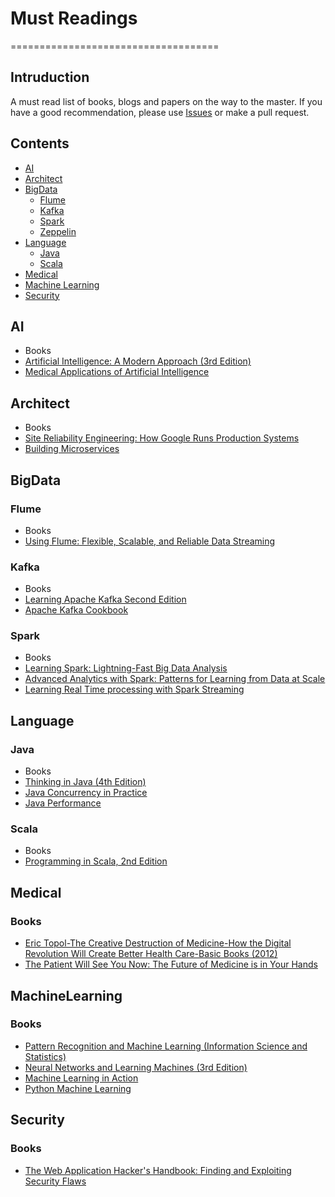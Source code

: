 # Must Readings
====================================

## Intruduction
A must read list of books, blogs and papers on the way to the master.
If you have a good recommendation, please use [Issues](https://github.com/noprom/bigdata-readings/issues) or make a pull request.

## Contents
* [AI](#ai)
* [Architect](#architect)
* [BigData](#bigdata)
  * [Flume](#flume)
  * [Kafka](#kafka)
  * [Spark](#spark)
  * [Zeppelin](#zeppelin)
* [Language](#language)
  * [Java](#java)
  * [Scala](#scala)
* [Medical](#medical)
* [Machine Learning](#machinelearning)
* [Security](#security)

## AI
* Books
 * [Artificial Intelligence: A Modern Approach (3rd Edition)](http://www.amazon.com/Artificial-Intelligence-Modern-Approach-3rd/dp/0136042597/ref=sr_1_4?s=books&ie=UTF8&qid=1463228419&sr=1-4&keywords=artificial+intelligence)
 * [Medical Applications of Artificial Intelligence](http://www.amazon.com/Medical-Applications-Artificial-Intelligence-Arvin/dp/1439884331/ref=sr_1_1?ie=UTF8&qid=1463275959&sr=8-1&keywords=Medical+Applications+of+Artificial+Intelligence)

## Architect
* Books
 * [Site Reliability Engineering: How Google Runs Production Systems](http://www.amazon.com/Site-Reliability-Engineering-Production-Systems/dp/149192912X/ref=sr_1_1?s=books&ie=UTF8&qid=1463228868&sr=1-1&keywords=Site+Reliability+Engineering)
 * [Building Microservices](http://www.amazon.com/Building-Microservices-Sam-Newman/dp/1491950358/ref=sr_1_1?ie=UTF8&qid=1463354935&sr=8-1&keywords=Building+Microservices)

## BigData

### Flume
* Books
 * [Using Flume: Flexible, Scalable, and Reliable Data Streaming](http://www.amazon.com/Using-Flume-Flexible-Scalable-Streaming/dp/1449368301/ref=sr_1_1?ie=UTF8&qid=1463227866&sr=8-1&keywords=Using.Flume)

### Kafka
* Books
 * [Learning Apache Kafka Second Edition](http://www.amazon.com/Learning-Apache-Nishant-26-Feb-2015-Paperback/dp/B011T6VPY8/ref=sr_1_1?ie=UTF8&qid=1463228007&sr=8-1&keywords=Learning+Apache+Kafka%2C+2nd+Edition)
 * [Apache Kafka Cookbook](http://www.amazon.com/Apache-Kafka-Cookbook-Saurabh-Minni/dp/1785882449/ref=sr_1_1?ie=UTF8&qid=1463228084&sr=8-1&keywords=Packt.Apache.Kafka.Cookbook)

### Spark
* Books
 * [Learning Spark: Lightning-Fast Big Data Analysis](http://www.amazon.com/Learning-Spark-Lightning-Fast-Data-Analysis/dp/1449358624/ref=sr_1_1?ie=UTF8&qid=1462835918&sr=8-1&keywords=Learning+Spark)
 * [Advanced Analytics with Spark: Patterns for Learning from Data at Scale](http://www.amazon.com/Advanced-Analytics-Spark-Patterns-Learning/dp/1491912766/ref=sr_1_1?ie=UTF8&qid=1463228140&sr=8-1&keywords=OReilly.Advanced.Analytics.with.Spark.Patterns.for.Learning.from.Data.at.Scale)
 * [Learning Real Time processing with Spark Streaming](http://www.amazon.com/Learning-Real-processing-Spark-Streaming/dp/1783987669/ref=sr_1_1?ie=UTF8&qid=1463228242&sr=8-1&keywords=Packt.Learning.Real.Time.processing.with.Spark.Streaming)

## Language

### Java

* Books
 * [Thinking in Java (4th Edition)](http://www.amazon.com/Thinking-Java-4th-Bruce-Eckel/dp/0131872486/ref=sr_1_1?ie=UTF8&qid=1462333024&sr=8-1&keywords=Thinking+in+Java)
 * [Java Concurrency in Practice](http://www.amazon.com/Java-Concurrency-Practice-Brian-Goetz/dp/0321349601/ref=sr_1_1?ie=UTF8&qid=1462333203&sr=8-1&keywords=Java+Concurrency+in+Practice)
 * [Java Performance](http://www.amazon.com/Java-Performance-Charlie-Hunt/dp/0137142528/ref=sr_1_2?ie=UTF8&qid=1462333471&sr=8-2&keywords=Java+Performance)

### Scala

* Books
 * [Programming in Scala, 2nd Edition](http://www.amazon.com/Programming-Scala-Comprehensive-Step---Step/dp/0981531644/ref=sr_1_1?ie=UTF8&qid=1462335165&sr=8-1&keywords=Programming+in+Scala%2C+2nd+Edition)

 

## Medical
### Books
* [Eric Topol-The Creative Destruction of Medicine-How the Digital Revolution Will Create Better Health Care-Basic Books (2012)](http://www.amazon.com/Creative-Destruction-Medicine-Digital-Revolution/dp/0465061834/ref=sr_1_1?ie=UTF8&qid=1462751342&sr=8-1&keywords=The+Creative+Destruction+of+Medicine)
* [The Patient Will See You Now: The Future of Medicine is in Your Hands](http://www.amazon.com/Patient-Will-See-You-Now/dp/0465054749/ref=sr_1_1?ie=UTF8&qid=1463153284&sr=8-1&keywords=The+Patient+Will+See+You+Now)


## MachineLearning
### Books
* [Pattern Recognition and Machine Learning (Information Science and Statistics)](http://www.amazon.com/Pattern-Recognition-Learning-Information-Statistics/dp/0387310738/ref=sr_1_1?s=books&ie=UTF8&qid=1463103480&sr=1-1&keywords=pattern+recognition+and+machine+learning)
* [Neural Networks and Learning Machines (3rd Edition)](http://www.amazon.com/Neural-Networks-Learning-Machines-3rd/dp/0131471392/ref=sr_1_1?ie=UTF8&qid=1463693637&sr=8-1&keywords=Neural+Networks+and+Learning+Machines)
* [Machine Learning in Action](http://www.amazon.com/Machine-Learning-Action-Peter-Harrington/dp/1617290181/ref=sr_1_1?s=books&ie=UTF8&qid=1463228525&sr=1-1&keywords=Machine+Learning+in+Action)
* [Python Machine Learning](http://www.amazon.com/Python-Machine-Learning-Sebastian-Raschka/dp/1783555130/ref=sr_1_2?s=books&ie=UTF8&qid=1463228525&sr=1-2&keywords=Machine+Learning+in+Action)

## Security
### Books
* [The Web Application Hacker's Handbook: Finding and Exploiting Security Flaws](http://www.amazon.com/Web-Application-Hackers-Handbook-Exploiting/dp/1118026470/ref=sr_1_1?s=books&ie=UTF8&qid=1463005442&sr=1-1&keywords=The+web+application+hacker%27s+handbook)
